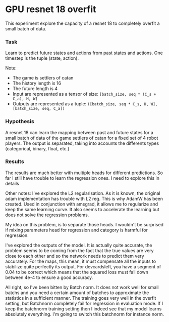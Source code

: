 # GPU resnet 18 overfit

This experiment explore the capacity of a resnet 18 to completely overfit a small batch of data.

### Task
Learn to predict future states and actions from past states and actions.
One timestep is the tuple (state, action).

Note:
- The game is settlers of catan
- The history length is 16
- The future length is 4
- Input are represented as a tensor of size: `[batch_size, seq * (C_s + C_a), H, W]`
- Outputs are represented as a tuple: `([batch_size, seq * C_s, H, W], [batch_size, seq, C_a])`

### Hypothesis
A resnet 18 can learn the mapping between past and future states for a small batch of data of the game settlers of catan for a fixed set of 4 robot players. The output is separated, taking into accounts the differents types (categorical, binary, float, etc.)

### Results
The results are much better with multiple heads for different predictions. So far I still have trouble to learn the regression ones. I need to explore this in details

Other notes:
I've explored the L2 regularisation. As it is known, the original adam implementation has trouble with L2 reg. This is why AdamW has been created. Used in conjunction with amsgrad, it allows me to regularize and keep the same learning curve. It also seems to accelerate the learning but does not solve the regression problems.

My idea on this problem, is to separate those heads. I wouldn't be surprised if mixing parameters head for regression and category is harmful for regression.

I've explored the outputs of the model. It is actually quite accurate, the problem seems to be coming from the fact that the true values are very close to each other and so the network needs to predict them very accurately.
For the maps, this mean, it must compensate all the inputs to stabilize quite perfectly its output.
For devcardsleft, you have a segment of 0.04 to be correct which means that the squared loss must fall down between 4e-4 to ensure a good accuracy.

All right, so I've been bitten by Batch norm. It does not work well for small batchs and you need a certain amount of batches to approximate the statistics in a sufficient manner. The training goes very well in the overfit setting, but Batchnorm completely fail for regression in evaluation mode. If I keep the batchnorm training setting then I indeed see that my model learns absolutely everything.
I'm going to switch this batchnorm for instance norm.
